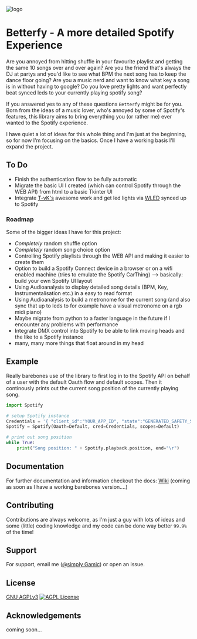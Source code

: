 
![logo](https://github.com/simply-Gamic/Betterfy/assets/80588359/c80edbcc-624e-4c97-b78b-47e0e73f9edb)


# Betterfy - A more detailed Spotify Experience

Are you annoyed from hitting shuffle in your favourite playlist and getting the same 10 songs over and over again? Are you the friend that's always the DJ at partys and you'd like to see what BPM the next song has to keep the dance floor going? Are you a music nerd and want to know what key a song is in without having to google? Do you love pretty lights and want perfectly beat synced leds to your currently playing spotify song?

If you answered yes to any of these questions `Betterfy` might be for you. Born from the ideas of a music lover, who's annoyed by some of Spotify's features, this library aims to bring everything you (or rather me) ever wanted to the Spotify experience. 

I have quiet a lot of ideas for this whole thing and I'm just at the beginning, so for now I'm focusing on the basics. Once I have a working basis I'll expand the project. 


## To Do
- Finish the authentication flow to be fully automatic
- Migrate the basic UI I created (which can control Spotify through the WEB API) from html to a basic Tkinter UI
- Integrate [T-vK's](https://github.com/T-vK/Beats4Wled) awesome work and get led lights via [WLED](https://github.com/Aircoookie/WLED) synced up to Spotify



### Roadmap
Some of the bigger ideas I have for this project:

- *Completely* random shuffle option
- *Completely* random song choice option
- Controlling Spotify playlists through the WEB API and making it easier to create them
- Option to build a Spotify Connect device in a browser or on a wifi enabled machine (tries to emulate the Spotify CarThing) --> basically: build your own Spotify UI layout
- Using Audioanalysis to display detailed song details (BPM, Key, Instrumentalisation etc.) in a easy to read format
- Using Audioanalysis to build a metronome for the current song (and also sync that up to leds to for example have a visual metronome on a rgb midi piano)
- Maybe migrate from python to a faster language in the future if I encounter any problems with performance
- Integrate DMX control into Spotify to be able to link moving heads and the like to a Spotify instance
- many, many more things that float around in my head


## Example
Really barebones use of the library to first log in to the Spotify API on behalf of a user with the default Oauth flow and default scopes. Then it continously prints out the current song position of the currently playing song.

```python
import Spotify

# setup Spotify instance 
Credentials = '{ "client_id":"YOUR_APP_ID", "state":"GENERATED_SAFETY_STRING"}'
Spotify = Spotify(Oauth=Default, cred=Credentials, scopes=Default)

# print out song position
while True:
    print("Song position: " + Spotify.playback.position, end="\r")

```

## Documentation

For further documentation and information checkout the docs:
[Wiki]() (coming as soon as I have a working barebones version....)


## Contributing

Contributions are always welcome, as I'm just a guy with lots of ideas and some (little) coding knowledge and my code can be done way better `99.9%` of the time!



## Support

For support, email me ([@simply Gamic](https://github.com/simply-Gamic)) or open an issue.


## License

[GNU AGPLv3](https://choosealicense.com/licenses/agpl-3.0/) [![AGPL License](https://img.shields.io/badge/license-AGPL-blue.svg)](http://www.gnu.org/licenses/agpl-3.0)



## Acknowledgements
coming soon...

